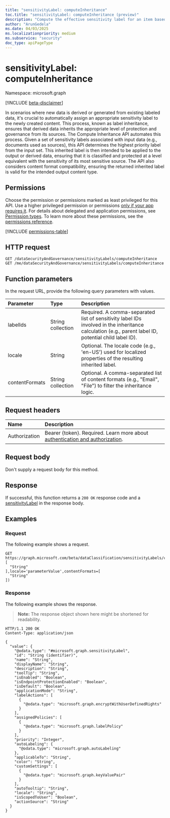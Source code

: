 ```yaml
---
title: "sensitivityLabel: computeInheritance"
toc.title: "sensitivityLabel: computeInheritance (preview)"
description: "Compute the effective sensitivity label for an item based on its parent container's label."
author: "ArunGedela"
ms.date: 04/03/2025
ms.localizationpriority: medium
ms.subservice: "security"
doc_type: apiPageType
---
```


# sensitivityLabel: computeInheritance

Namespace: microsoft.graph

[!INCLUDE [beta-disclaimer](../../includes/beta-disclaimer.md)]

In scenarios where new data is derived or generated from existing labeled data, it's crucial to automatically assign an appropriate sensitivity label to the newly created content. This process, known as label inheritance, ensures that derived data inherits the appropriate level of protection and governance from its sources. The Compute Inheritance API automates this process. Given a set of sensitivity labels associated with input data (e.g., documents used as sources), this API determines the highest priority label from the input set. This inherited label is then intended to be applied to the output or derived data, ensuring that it is classified and protected at a level equivalent with the sensitivity of its most sensitive source.
The API also considers content format compatibility, ensuring the returned inherited label is valid for the intended output content type.

## Permissions

Choose the permission or permissions marked as least privileged for this API. Use a higher privileged permission or permissions [only if your app requires it](/graph/permissions-overview#best-practices-for-using-microsoft-graph-permissions). For details about delegated and application permissions, see [Permission types](/graph/permissions-overview#permission-types). To learn more about these permissions, see the [permissions reference](/graph/permissions-reference).

<!-- {
  "blockType": "permissions",
  "name": "sensitivitylabel-computeinheritance-permissions"
}
-->
[!INCLUDE [permissions-table](../includes/permissions/sensitivitylabel-computeinheritance-permissions.md)]

## HTTP request

<!-- {
  "blockType": "ignored"
}
-->
``` http
GET /dataSecurityAndGovernance/sensitivityLabels/computeInheritance
GET /me/dataSecurityAndGovernance/sensitivityLabels/computeInheritance

```

## Function parameters

In the request URL, provide the following query parameters with values.

| Parameter      | Type              | Description                                                                                                   |
| :------------- | :---------------- | :------------------------------------------------------------------------------------------------------------ |
| labelIds       | String collection | Required. A comma-separated list of sensitivity label IDs involved in the inheritance calculation (e.g., parent label ID, potential child label ID). |
| locale         | String            | Optional. The locale code (e.g., 'en-US') used for localized properties of the resulting inherited label.       |
| contentFormats | String collection | Optional. A comma-separated list of content formats (e.g., "Email", "File") to filter the inheritance logic. |

## Request headers

|Name|Description|
|:---|:---|
|Authorization|Bearer {token}. Required. Learn more about [authentication and authorization](/graph/auth/auth-concepts).|

## Request body

Don't supply a request body for this method.

## Response

If successful, this function returns a `200 OK` response code and a [sensitivityLabel](../resources/security-sensitivitylabel.md) in the response body.

## Examples

### Request

The following example shows a request.
<!-- {
  "blockType": "request",
  "name": "sensitivitylabelthis.computeinheritance"
}
-->
``` http
GET https://graph.microsoft.com/beta/dataClassification/sensitivityLabels/computeInheritance(labelIds=[
  "String"
],locale='parameterValue',contentFormats=[
  "String"
])
```

### Response

The following example shows the response.
>**Note:** The response object shown here might be shortened for readability.
<!-- {
  "blockType": "response",
  "truncated": true,
  "@odata.type": "microsoft.graph.sensitivityLabel"
}
-->
``` http
HTTP/1.1 200 OK
Content-Type: application/json

{
  "value": {
    "@odata.type": "#microsoft.graph.sensitivityLabel",
    "id": "String (identifier)",
    "name": "String",
    "displayName": "String",
    "description": "String",
    "toolTip": "String",
    "isEnabled": "Boolean",
    "isEndpointProtectionEnabled": "Boolean",
    "isDefault": "Boolean",
    "applicationMode": "String",
    "labelActions": [
      {
        "@odata.type": "microsoft.graph.encryptWithUserDefinedRights"
      }
    ],
    "assignedPolicies": [
      {
        "@odata.type": "microsoft.graph.labelPolicy"
      }
    ],
    "priority": "Integer",
    "autoLabeling": {
      "@odata.type": "microsoft.graph.autoLabeling"
    },
    "applicableTo": "String",
    "color": "String",
    "customSettings": [
      {
        "@odata.type": "microsoft.graph.keyValuePair"
      }
    ],
    "autoTooltip": "String",
    "locale": "String",
    "isScopedToUser": "Boolean",
    "actionSource": "String"
  }
}
```
